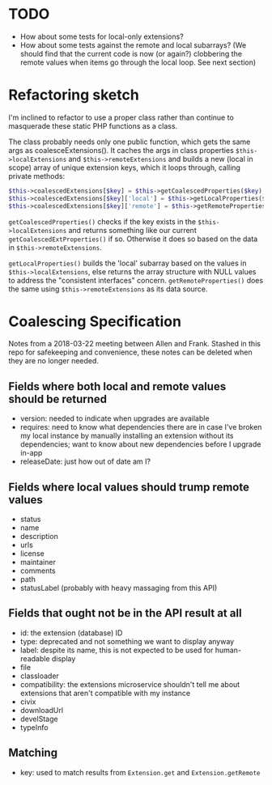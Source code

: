 # TODO
 - How about some tests for local-only extensions?
 - How about some tests against the remote and local subarrays? (We should find
   that the current code is now (or again?) clobbering the remote values when
   items go through the local loop. See next section)

# Refactoring sketch
I'm inclined to refactor to use a proper class rather than continue to
masquerade these static PHP functions as a class.

The class probably needs only one public function, which gets the same args as
coalesceExtensions(). It caches the args in class properties `$this->localExtensions`
and `$this->remoteExtensions` and builds a new (local in scope) array of unique
extension keys, which it loops through, calling private methods:

```php
$this->coalescedExtensions[$key] = $this->getCoalescedProperties($key);
$this->coalescedExtensions[$key]['local'] = $this->getLocalProperties($key);
$this->coalescedExtensions[$key]['remote'] = $this->getRemoteProperties($key);
```

`getCoalescedProperties()` checks if the key exists in the `$this->localExtensions`
and returns something like our current `getCoalescedExtProperties()` if so.
Otherwise it does so based on the data in `$this->remoteExtensions`.

`getLocalProperties()` builds the 'local' subarray based on the values in
`$this->localExtensions`, else returns the array structure with NULL values to
address the "consistent interfaces" concern. `getRemoteProperties()` does the
same using `$this->remoteExtensions` as its data source.

# Coalescing Specification

Notes from a 2018-03-22 meeting between Allen and Frank. Stashed in this repo
for safekeeping and convenience, these notes can be deleted when they are no
longer needed.

## Fields where both local and remote values should be returned

- version: needed to indicate when upgrades are available
- requires: need to know what dependencies there are in case I've broken my
    local instance by manually installing an extension without its dependencies;
    want to know about new dependencies before I upgrade in-app
- releaseDate: just how out of date am I?

## Fields where local values should trump remote values
- status
- name
- description
- urls
- license
- maintainer
- comments
- path
- statusLabel (probably with heavy massaging from this API)

## Fields that ought not be in the API result at all
- id: the extension (database) ID
- type: deprecated and not something we want to display anyway
- label: despite its name, this is not expected to be used for human-readable display
- file
- classloader
- compatibility: the extensions microservice shouldn't tell me about extensions
    that aren't compatible with my instance
- civix
- downloadUrl
- develStage
- typeInfo

## Matching
- key: used to match results from `Extension.get` and `Extension.getRemote`